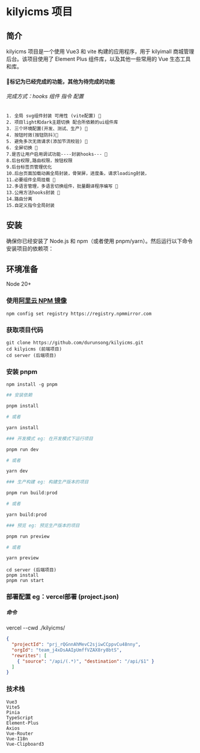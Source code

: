 # kilyicms 项目

## 简介

kilyicms 项目是一个使用 Vue3 和 vite 构建的应用程序，用于 kilyimall 商城管理后台。该项目使用了 Element Plus 组件库，以及其他一些常用的 Vue 生态工具和库。

#### 🎈标记为已经完成的功能，其他为待完成的功能
###### 完成方式：hooks 组件  指令 配置 
```
1. 全局 svg组件封装 可用性 (vite配置) 🎈
2. 项目light和dark主题切换 配合所依赖的ui组件库
3. 三个环境配置(开发、测试、生产) 🎈
4. 按钮时效(按钮防抖)🎈
5. 避免多次无效请求(添加节流校验) 🎈
6. 全屏切换 🎈
7.是否让用户启用调试功能----封装hooks--- 🎈
8.后台权限,路由权限，按钮权限
9.后台标签页管理优化
10.后台页面加载动画全局封装，骨架屏，进度条，请求loading封装，
11.必要组件全局挂载 🎈
12.多语言管理，多语言切换组件，批量翻译程序编写 🎈
13.公用方法hooks封装 🎈
14.路由分离
15.自定义指令全局封装
```

## 安装

确保你已经安装了 Node.js 和 npm（或者使用 pnpm/yarn）。然后运行以下命令安装项目的依赖项：

## 环境准备

Node 20+

### 使用[阿里云 NPM 镜像](https://www.npmmirror.com/)

```
npm config set registry https://registry.npmmirror.com
```

### 获取项目代码

```
git clone https://github.com/durunsong/kilyicms.git
cd kilyicms (前端项目)
cd server (后端项目)
```

### 安装 pnpm

```
npm install -g pnpm
```
```bash
## 安装依赖

pnpm install

# 或者

yarn install

### 开发模式 eg: 在开发模式下运行项目

pnpm run dev

# 或者

yarn dev

### 生产构建 eg: 构建生产版本的项目

pnpm run build:prod

# 或者

yarn build:prod

### 预览 eg: 预览生产版本的项目

pnpm run preview

# 或者

yarn preview

```

```
cd server (后端项目)
pnpm install
pnpm run start
```

###  部署配置  eg：vercel部署 (project.json)
##### 命令
vercel --cwd ./kilyicms/

``` json
{
  "projectId": "prj_rQGnnAhMevC2sjiwCCppvCu48nny",
  "orgId": "team_j4xDsAAIpUmffVZAX8ry8btS",
  "rewrites": [
    { "source": "/api/(.*)", "destination": "/api/$1" }
  ]
}

````

### 技术栈

```
Vue3
Vite5
Pinia
TypeScript
Element-Plus
Axios
Vue-Router
Vue-I18n
Vue-Clipboard3
```
